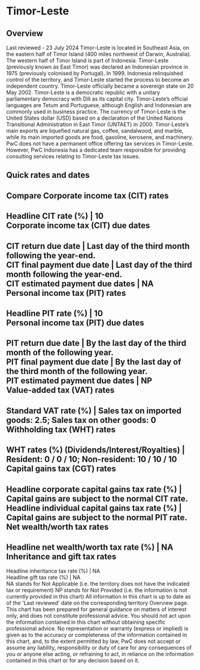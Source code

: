 # Timor-Leste
## Overview
Last reviewed - 23 July 2024
Timor-Leste is located in Southeast Asia, on the eastern half of Timor Island (400 miles northwest of Darwin, Australia). The western half of Timor Island is part of Indonesia.
Timor-Leste (previously known as East Timor) was declared an Indonesian province in 1975 (previously colonised by Portugal). In 1999, Indonesia relinquished control of the territory, and Timor-Leste started the process to become an independent country. Timor-Leste officially became a sovereign state on 20 May 2002.
Timor-Leste is a democratic republic with a unitary parliamentary democracy with Dili as its capital city. Timor-Leste’s official languages are Tetum and Portuguese, although English and Indonesian are commonly used in business practice.
The currency of Timor-Leste is the United States dollar (USD) based on a declaration of the United Nations Transitional Administration in East Timor (UNTAET) in 2000.
Timor-Leste’s main exports are liquefied natural gas, coffee, sandalwood, and marble, while its main imported goods are food, gasoline, kerosene, and machinery.
PwC does not have a permanent office offering tax services in Timor-Leste. However, PwC Indonesia has a dedicated team responsible for providing consulting services relating to Timor-Leste tax issues.
## Quick rates and dates
Compare
Corporate income tax (CIT) rates   
---  
Headline CIT rate (%) |  10  
Corporate income tax (CIT) due dates   
---  
CIT return due date |  Last day of the third month following the year-end.  
CIT final payment due date |  Last day of the third month following the year-end.  
CIT estimated payment due dates |  NA  
Personal income tax (PIT) rates   
---  
Headline PIT rate (%) |  10  
Personal income tax (PIT) due dates   
---  
PIT return due date |  By the last day of the third month of the following year.  
PIT final payment due date |  By the last day of the third month of the following year.  
PIT estimated payment due dates |  NP  
Value-added tax (VAT) rates   
---  
Standard VAT rate (%) |  Sales tax on imported goods: 2.5; Sales tax on other goods: 0  
Withholding tax (WHT) rates   
---  
WHT rates (%) (Dividends/Interest/Royalties) |  Resident: 0 / 0 / 10; Non-resident: 10 / 10 / 10  
Capital gains tax (CGT) rates   
---  
Headline corporate capital gains tax rate (%) |  Capital gains are subject to the normal CIT rate.  
Headline individual capital gains tax rate (%) |  Capital gains are subject to the normal PIT rate.  
Net wealth/worth tax rates   
---  
Headline net wealth/worth tax rate (%) |  NA  
Inheritance and gift tax rates   
---  
Headline inheritance tax rate (%) |  NA  
Headline gift tax rate (%) |  NA  
NA stands for Not Applicable (i.e. the territory does not have the indicated tax or requirement)
NP stands for Not Provided (i.e. the information is not currently provided in this chart) 
All information in this chart is up to date as of the 'Last reviewed' date on the corresponding territory Overview page. This chart has been prepared for general guidance on matters of interest only, and does not constitute professional advice. You should not act upon the information contained in this chart without obtaining specific professional advice. No representation or warranty (express or implied) is given as to the accuracy or completeness of the information contained in this chart, and, to the extent permitted by law, PwC does not accept or assume any liability, responsibility or duty of care for any consequences of you or anyone else acting, or refraining to act, in reliance on the information contained in this chart or for any decision based on it.
